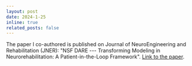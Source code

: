 ```yaml
---
layout: post
date: 2024-1-25
inline: true
related_posts: false
---
```


The paper I co-authored is published on Journal of NeuroEngineering and Rehabilitation (JNER): "NSF DARE --- Transforming Modeling in Neurorehabilitation: A Patient-in-the-Loop Framework". <a href="https://jneuroengrehab.biomedcentral.com/articles/10.1186/s12984-024-01318-9">Link to the paper</a>.
